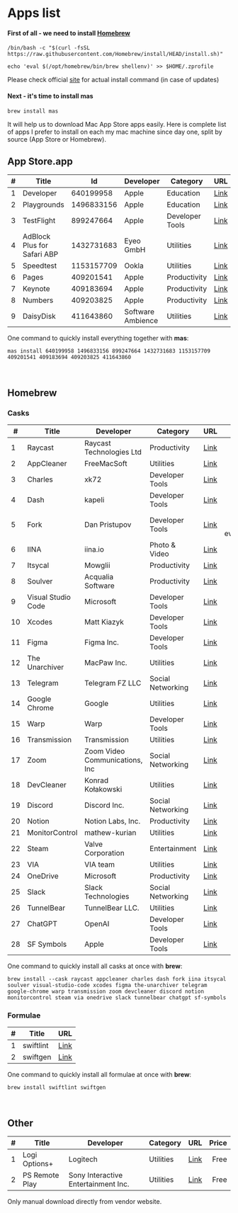 # Apps list


#### First of all - we need to install [Homebrew](https://brew.sh)

```shell
/bin/bash -c "$(curl -fsSL https://raw.githubusercontent.com/Homebrew/install/HEAD/install.sh)"
```
```
echo 'eval $(/opt/homebrew/bin/brew shellenv)' >> $HOME/.zprofile
```

Please check official [site](https://brew.sh) for actual install command (in case of updates)

#### Next - it's time to install mas
```shell
brew install mas
```
It will help us to download Mac App Store apps easily.
Here is complete list of apps I prefer to install on each my mac machine since day one, split by source (App Store or Homebrew).
</br>

## App Store.app

|# | Title                             | Id          | Developer         | Category          | URL                                                                             |Price           |
|--|-----------------------------------|-------------|-------------------|-------------------|:--------------------------------------------------------------------------------|---------------:|
|1 | Developer                         | 640199958   | Apple             | Education         |[Link](https://apps.apple.com/us/app/apple-developer/id640199958)                |Free            |
|2 | Playgrounds                       | 1496833156  | Apple             | Education         |[Link](https://apps.apple.com/by/app/swift-playgrounds/id1496833156)             |Free            |
|3 | TestFlight                        | 899247664   | Apple             | Developer Tools   |[Link](https://apps.apple.com/by/app/testflight/id899247664)                     |Free            |
|4 | AdBlock Plus for Safari ABP       | 1432731683  | Eyeo GmbH         | Utilities         |[Link](https://apps.apple.com/by/app/adblock-plus-for-safari-abp/id1432731683)   |Free            |
|5 | Speedtest                         | 1153157709  | Ookla             | Utilities         |[Link](https://apps.apple.com/by/app/speedtest-by-ookla/id1153157709?mt=12)      |Free            |
|6 | Pages                             | 409201541   | Apple             | Productivity      |[Link](https://apps.apple.com/by/app/pages/id409201541?mt=12)                    |Free            |
|7 | Keynote                           | 409183694   | Apple             | Productivity      |[Link](https://apps.apple.com/by/app/keynote/id409183694?mt=12)                  |Free            |
|8 | Numbers                           | 409203825   | Apple             | Productivity      |[Link](https://apps.apple.com/by/app/numbers/id409203825?mt=12)                  |Free            |
|9 | DaisyDisk                         | 411643860   | Software Ambience | Utilities         |[Link](https://daisydiskapp.com/)                                                |$9.99           |


One command to quickly install everything together with **mas**:
```shell  
mas install 640199958 1496833156 899247664 1432731683 1153157709 409201541 409183694 409203825 411643860
```

</br>  

## Homebrew

### Casks

|#  | Title                 | Developer                     | Category         | URL                                                     | Price                  |
|---|-----------------------|-------------------------------|------------------|---------------------------------------------------------|-----------------------:|
|1  | Raycast               | Raycast Technologies Ltd      | Productivity     | [Link](https://www.raycast.com)                         | Free                   |
|2  | AppCleaner            | FreeMacSoft                   | Utilities        | [Link](https://freemacsoft.net/appcleaner/)             | Free                   |
|3  | Charles               | xk72                          | Developer Tools  | [Link](https://www.charlesproxy.com/)                   | $50                    |
|4  | Dash                  | kapeli                        | Developer Tools  | [Link](https://kapeli.com/dash)                         | $30                    |
|5  | Fork                  | Dan Pristupov                 | Developer Tools  | [Link](https://git-fork.com/)                           | $49.99, free evaluation|
|6  | IINA                  | iina.io                       | Photo & Video    | [Link](https://iina.io)                                 | Free                   |
|7  | Itsycal               | Mowglii                       | Productivity     | [Link](https://www.mowglii.com/itsycal/)                | Free                   |
|8  | Soulver               | Acqualia Software             | Productivity     | [Link](https://www.acqualia.com/soulver/)               | $34.95                 |
|9  | Visual Studio Code    | Microsoft                     | Developer Tools  | [Link](https://code.visualstudio.com/)                  | Free                   |
|10 | Xcodes                | Matt Kiazyk                   | Developer Tools  | [Link](https://www.xcodes.app)                          | Free                   |
|11 | Figma                 | Figma Inc.                    | Developer Tools  | [Link](https://www.figma.com/)                          | Free                   |
|12 | The Unarchiver        | MacPaw Inc.                   | Utilities        | [Link](https://theunarchiver.com)                       | Free                   |
|13 | Telegram              | Telegram FZ LLC               | Social Networking| [Link](https://macos.telegram.org)                      | Free                   |
|14 | Google Chrome         | Google                        | Utilities        | [Link](https://www.google.com/chrome/)                  | Free                   |
|15 | Warp                  | Warp                          | Developer Tools  | [Link](https://www.warp.dev)                            | Free                   |
|16 | Transmission          | Transmission                  | Utilities        | [Link](https://transmissionbt.com)                      | Free                   |
|17 | Zoom                  | Zoom Video Communications, Inc| Social Networking| [Link](https://zoom.us)                                 | Free                   |
|18 | DevCleaner            | Konrad Kołakowski             | Utilities        | [Link](https://github.com/vashpan/xcode-dev-cleaner)    | Free                   |
|19 | Discord               | Discord Inc.                  | Social Networking| [Link](https://discord.com)                             | Free                   |
|20 | Notion                | Notion Labs, Inc.             | Productivity     | [Link](https://www.notion.so)                           | Free                   |
|21 | MonitorControl        | mathew-kurian                 | Utilities        | [Link](https://github.com/MonitorControl/MonitorControl)| Free                   |
|22 | Steam                 | Valve Corporation             | Entertainment    | [Link](https://store.steampowered.com/about/)           | Free                   |
|23 | VIA                   | VIA team                      | Utilities        | [Link](https://www.caniusevia.com)                      | Free                   |
|24 | OneDrive              | Microsoft                     | Productivity     | [Link](https://onedrive.live.com)                       | Free                   | 
|25 | Slack                 | Slack Technologies            | Social Networking| [Link](https://slack.com/)                              | Free                   |
|26 | TunnelBear            | TunnelBear LLC.               | Utilities        | [Link](https://www.tunnelbear.com)                      | Free                   |
|27 | ChatGPT               | OpenAI                        | Developer Tools  | [Link](https://chatgpt.com)                             | Free                   |
|28 | SF Symbols            | Apple                         | Developer Tools  | [Link](https://developer.apple.com/sf-symbols/)         | Free                   |

One command to quickly install all casks at once with **brew**:
```shell
brew install --cask raycast appcleaner charles dash fork iina itsycal soulver visual-studio-code xcodes figma the-unarchiver telegram google-chrome warp transmission zoom devcleaner discord notion monitorcontrol steam via onedrive slack tunnelbear chatgpt sf-symbols
```

### Formulae

|#  | Title                | URL                                                     |
|---|----------------------|---------------------------------------------------------|
| 1 | swiftlint            | [Link](https://github.com/realm/SwiftLint)              |
| 2 | swiftgen             | [Link](https://github.com/SwiftGen/SwiftGen)            |

One command to quickly install all formulae at once with **brew**:

```shell
brew install swiftlint swiftgen
```

</br>

## Other

|# | Title          | Developer                          | Category  | URL                                                                   | Price  |
|--|----------------|------------------------------------|-----------|-----------------------------------------------------------------------|-------:|
|1 | Logi Options+  | Logitech                           | Utilities | [Link](https://www.logitech.com/en-us/software/logi-options-plus.html)| Free   |
|2 | PS Remote Play | Sony Interactive Entertainment Inc.| Utilities | [Link](https://remoteplay.dl.playstation.net/remoteplay/lang/en/)     | Free   |

Only manual download directly from vendor website.